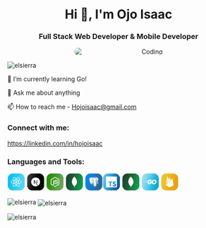 <h1 align="center">Hi 👋, I'm Ojo Isaac</h1>
<h3 align="center">Full Stack Web Developer & Mobile Developer</h3>
<div align="right">
  <img
    alt="Coding"
    width="200"
    src="https://github.com/user-attachments/assets/3b56cb13-7d43-47ac-acfa-49c4491fa881"
    style="border-radius: 9999px; display: block; margin-left: auto; margin-right: auto;"
  />
</div>
<p align="left"> <img src="https://komarev.com/ghpvc/?username=elsierra&label=Profile%20views&color=0e75b6&style=flat" alt="elsierra" /> </p>
🌱 I’m currently learning Go!

💬 Ask me about anything

📫 How to reach me - Hojoisaac@gmail.com

<h3 align="left">Connect with me:</h3>
<a>
<a href="https://linkedin.com/in/hojoisaac" align="left">
  https://linkedin.com/in/hojoisaac
</a>
<h3 align="left">Languages and Tools:</h3>

<p align="left">
  <a href="https://reactjs.org/" target="_blank" rel="noreferrer"><img src="https://github.com/ElSierra/mystack-icon/blob/main/react.png?raw=true" alt="React" width="40" height="40"/></a>
  <a href="https://nextjs.org/" target="_blank" rel="noreferrer"><img src='https://github.com/ElSierra/mystack-icon/blob/main/next.png?raw=true'  width="40" height="40"/></a>
  <a href="https://nodejs.org/" target="_blank" rel="noreferrer"><img src="https://github.com/ElSierra/mystack-icon/blob/main/node.png?raw=true" alt="Node.js" width="40" height="40"/></a>
  <a href="https://www.mongodb.com/" target="_blank" rel="noreferrer"><img src="https://github.com/ElSierra/mystack-icon/blob/main/mongo.png?raw=true" alt="MongoDB" width="40" height="40"/></a>
  <a href="https://www.postgresql.org/" target="_blank" rel="noreferrer"><img src="https://github.com/ElSierra/mystack-icon/blob/main/postgres.png?raw=true" alt="PostgreSQL" width="40" height="40"/></a><a href="https://www.typescriptlang.org/" target="_blank" rel="noreferrer"><img src="https://github.com/ElSierra/mystack-icon/blob/main/typescript.png?raw=true" alt="Typescript" width="40" height="40"/></a>
  <a href="https://www.prisma.io/" target="_blank" rel="noreferrer"><img src="https://github.com/ElSierra/mystack-icon/blob/main/mongo.png?raw=true" alt="MongoDB" width="40" height="40"/></a>
  <a href="https://www.go.dev" target="_blank" rel="noreferrer"><img src="https://github.com/ElSierra/mystack-icon/blob/main/go.png?raw=true" alt="Go" width="40" height="40"/></a>
    <a href="https://firebase.com/" target="_blank" rel="noreferrer"><img src="https://github.com/ElSierra/mystack-icon/blob/main/firebase.png?raw=true" alt="Firebase" width="40" height="40"/></a>
</p>
<p><img align="left" src="https://github-readme-stats.vercel.app/api/top-langs?username=elsierra&show_icons=true&locale=en&layout=compact" alt="elsierra" /></p>
<p>&nbsp;<img align="center" src="https://github-readme-stats.vercel.app/api?username=elsierra&show_icons=true&locale=en" alt="elsierra" /></p>
<p><img align="center" src="https://github-readme-streak-stats.herokuapp.com/?user=elsierra&" alt="elsierra" /></p>
